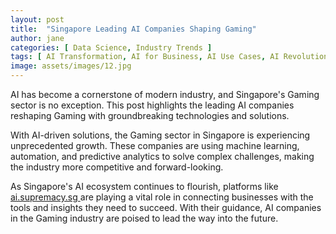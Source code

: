 ```yaml
---
layout: post
title:  "Singapore Leading AI Companies Shaping Gaming"
author: jane
categories: [ Data Science, Industry Trends ]
tags: [ AI Transformation, AI for Business, AI Use Cases, AI Revolution ]
image: assets/images/12.jpg
---
```


AI has become a cornerstone of modern industry, and Singapore's Gaming sector is no exception. This post highlights the leading AI companies reshaping Gaming with groundbreaking technologies and solutions.

With AI-driven solutions, the Gaming sector in Singapore is experiencing unprecedented growth. These companies are using machine learning, automation, and predictive analytics to solve complex challenges, making the industry more competitive and forward-looking.

As Singapore's AI ecosystem continues to flourish, platforms like <a href="https://ai.supremacy.sg" target="_blank"> ai.supremacy.sg </a> are playing a vital role in connecting businesses with the tools and insights they need to succeed. With their guidance, AI companies in the Gaming industry are poised to lead the way into the future.
